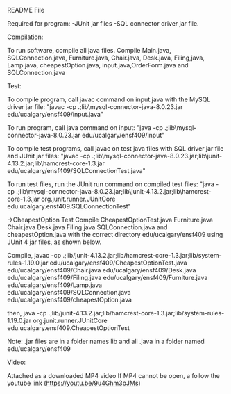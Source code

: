 README File

Required for program:
-JUnit jar files
-SQL connector driver jar file.


Compilation:

To run software, compile all java files. 
Compile Main.java, SQLConnection.java, Furniture.java, Chair.java, Desk.java, 
Filing,java, Lamp.java, cheapestOption.java, input.java,OrderForm.java and SQLConnection.java  


Test:

To compile program, call javac command on input.java with the MySQL driver jar file:
	"javac -cp .;lib\mysql-connector-java-8.0.23.jar edu/ucalgary/ensf409/input.java"

To run program, call java command on input:
	"java -cp .;lib\mysql-connector-java-8.0.23.jar edu/ucalgary/ensf409/input"


To compile test programs, call javac on test java files with SQL driver jar file and JUnit jar files:
	"javac -cp .;lib\mysql-connector-java-8.0.23.jar;lib\junit-4.13.2.jar;lib\hamcrest-core-1.3.jar edu/ucalgary/ensf409/SQLConnectionTest.java"

To run test files, run the JUnit run command on compiled test files:
	"java -cp .;lib\mysql-connector-java-8.0.23.jar;lib\junit-4.13.2.jar;lib\hamcrest-core-1.3.jar org.junit.runner.JUnitCore edu.ucalgary.ensf409.SQLConnectionTest"





->CheapestOption Test
Compile CheapestOptionTest.java Furniture.java Chair.java Desk.java Filing.java SQLConnection.java and cheapestOption.java 
with the correct directory edu/ucalgary/ensf409 using JUnit 4 jar files, as shown below. 

Compile,
javac -cp .;lib/junit-4.13.2.jar;lib/hamcrest-core-1.3.jar;lib/system-rules-1.19.0.jar edu/ucalgary/ensf409/CheapestOptionTest.java edu/ucalgary/ensf409/Chair.java edu/ucalgary/ensf409/Desk.java edu/ucalgary/ensf409/Filing.java edu/ucalgary/ensf409/Furniture.java edu/ucalgary/ensf409/Lamp.java edu/ucalgary/ensf409/SQLConnection.java edu/ucalgary/ensf409/cheapestOption.java

then,
java -cp .;lib/junit-4.13.2.jar;lib/hamcrest-core-1.3.jar;lib/system-rules-1.19.0.jar org.junit.runner.JUnitCore edu.ucalgary.ensf409.CheapestOptionTest


Note: .jar files are in a folder names lib and all .java in a folder named edu/ucalgary/ensf409


Video:

Attached as a downloaded MP4 video
If MP4 cannot be open, a follow the youtube link (https://youtu.be/9u4Ghm3pJMs)

